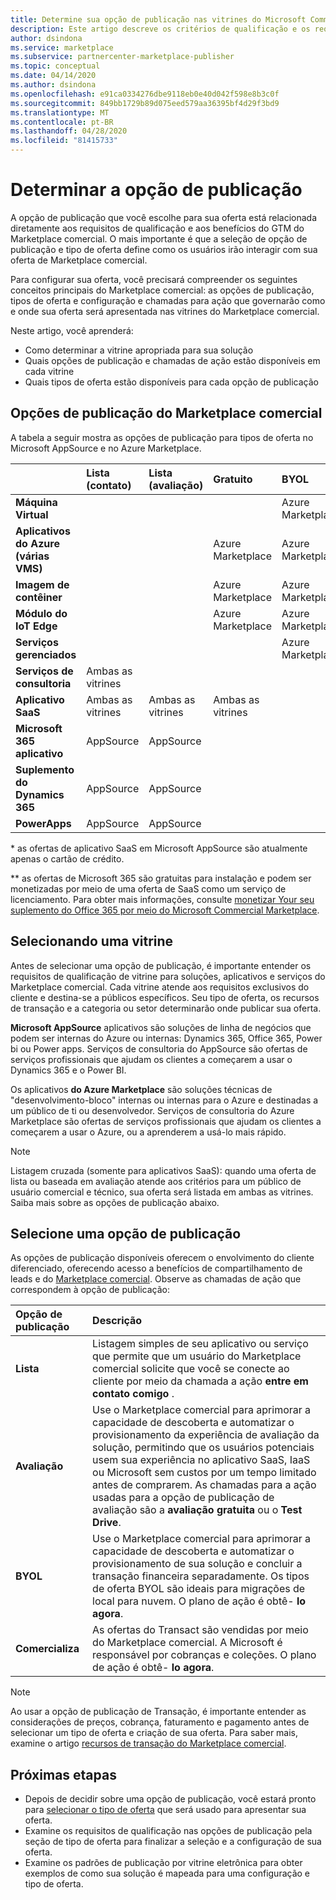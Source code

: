```yaml
---
title: Determine sua opção de publicação nas vitrines do Microsoft Commercial Marketplace
description: Este artigo descreve os critérios de qualificação e os requisitos de publicação para parceiros que tentam entender como publicar aplicativos no Microsoft AppSource e no Azure Marketplace.
author: dsindona
ms.service: marketplace
ms.subservice: partnercenter-marketplace-publisher
ms.topic: conceptual
ms.date: 04/14/2020
ms.author: dsindona
ms.openlocfilehash: e91ca0334276dbe9118eb0e40d042f598e8b3c0f
ms.sourcegitcommit: 849bb1729b89d075eed579aa36395bf4d29f3bd9
ms.translationtype: MT
ms.contentlocale: pt-BR
ms.lasthandoff: 04/28/2020
ms.locfileid: "81415733"
---
```

# <a name="determine-your-publishing-option"></a>Determinar a opção de publicação

A opção de publicação que você escolhe para sua oferta está relacionada diretamente aos requisitos de qualificação e aos benefícios do GTM do Marketplace comercial. O mais importante é que a seleção de opção de publicação e tipo de oferta define como os usuários irão interagir com sua oferta de Marketplace comercial.

Para configurar sua oferta, você precisará compreender os seguintes conceitos principais do Marketplace comercial: as opções de publicação, tipos de oferta e configuração e chamadas para ação que governarão como e onde sua oferta será apresentada nas vitrines do Marketplace comercial.

Neste artigo, você aprenderá:

- Como determinar a vitrine apropriada para sua solução
- Quais opções de publicação e chamadas de ação estão disponíveis em cada vitrine
- Quais tipos de oferta estão disponíveis para cada opção de publicação

## <a name="commercial-marketplace-publishing-options"></a>Opções de publicação do Marketplace comercial

A tabela a seguir mostra as opções de publicação para tipos de oferta no Microsoft AppSource e no Azure Marketplace.

|   | **Lista (contato)**  | **Lista (avaliação)**  | **Gratuito** | **BYOL** | **Comercializa**|
| :--------- | :----------- | :------------ | :----------- | :---------- |:---------- |
| **Máquina Virtual** |  |  |  | Azure Marketplace |  Azure Marketplace |
| **Aplicativos do Azure (várias VMS)** |  |  | Azure Marketplace | Azure Marketplace | Azure Marketplace  |
| **Imagem de contêiner** |  |  | Azure Marketplace | Azure Marketplace |   |
| **Módulo do IoT Edge** |  |  | Azure Marketplace | Azure Marketplace |   |
| **Serviços gerenciados** |  |  |  | Azure Marketplace |   |
| **Serviços de consultoria** | Ambas as vitrines |  |  |  |   |
| **Aplicativo SaaS** | Ambas as vitrines | Ambas as vitrines | Ambas as vitrines |  | Ambas as vitrines * |
| **Microsoft 365 aplicativo** | AppSource | AppSource |  |  | AppSource * *  |
| **Suplemento do Dynamics 365** |  AppSource | AppSource |  |  |   |
| **PowerApps** | AppSource |AppSource  |  |  |   |

&#42; as ofertas de aplicativo SaaS em Microsoft AppSource são atualmente apenas o cartão de crédito.

&#42;&#42; as ofertas de Microsoft 365 são gratuitas para instalação e podem ser monetizadas por meio de uma oferta de SaaS como um serviço de licenciamento. Para obter mais informações, consulte [monetizar Your seu suplemento do Office 365 por meio do Microsoft Commercial Marketplace](/office/dev/store/monetize-addins-through-microsoft-commercial-marketplace).

## <a name="selecting-a-storefront"></a>Selecionando uma vitrine

Antes de selecionar uma opção de publicação, é importante entender os requisitos de qualificação de vitrine para soluções, aplicativos e serviços do Marketplace comercial. Cada vitrine atende aos requisitos exclusivos do cliente e destina-se a públicos específicos. Seu tipo de oferta, os recursos de transação e a categoria ou setor determinarão onde publicar sua oferta.

**Microsoft AppSource** aplicativos são soluções de linha de negócios que podem ser internas do Azure ou internas: Dynamics 365, Office 365, Power bi ou Power apps. Serviços de consultoria do AppSource são ofertas de serviços profissionais que ajudam os clientes a começarem a usar o Dynamics 365 e o Power BI.

Os aplicativos **do Azure Marketplace** são soluções técnicas de "desenvolvimento-bloco" internas ou internas para o Azure e destinadas a um público de ti ou desenvolvedor. Serviços de consultoria do Azure Marketplace são ofertas de serviços profissionais que ajudam os clientes a começarem a usar o Azure, ou a aprenderem a usá-lo mais rápido.

>[!Note]
>Listagem cruzada (somente para aplicativos SaaS): quando uma oferta de lista ou baseada em avaliação atende aos critérios para um público de usuário comercial e técnico, sua oferta será listada em ambas as vitrines. Saiba mais sobre as opções de publicação abaixo.

## <a name="choose-a-publishing-option"></a>Selecione uma opção de publicação

As opções de publicação disponíveis oferecem o envolvimento do cliente diferenciado, oferecendo acesso a benefícios de compartilhamento de leads e do [Marketplace comercial](https://docs.microsoft.com/azure/marketplace/gtm-your-marketplace-benefits). Observe as chamadas de ação que correspondem à opção de publicação:

| **Opção de publicação**    | **Descrição**  |
| :------------------- | :-------------------|
| **Lista** | Listagem simples de seu aplicativo ou serviço que permite que um usuário do Marketplace comercial solicite que você se conecte ao cliente por meio da chamada a ação **entre em contato comigo** . |
| **Avaliação** | Use o Marketplace comercial para aprimorar a capacidade de descoberta e automatizar o provisionamento da experiência de avaliação da solução, permitindo que os usuários potenciais usem sua experiência no aplicativo SaaS, IaaS ou Microsoft sem custos por um tempo limitado antes de comprarem. As chamadas para a ação usadas para a opção de publicação de avaliação são a **avaliação gratuita** ou o **Test Drive**. |
| **BYOL** | Use o Marketplace comercial para aprimorar a capacidade de descoberta e automatizar o provisionamento de sua solução e concluir a transação financeira separadamente. Os tipos de oferta BYOL são ideais para migrações de local para nuvem. O plano de ação é obtê- **lo agora**.
| **Comercializa** | As ofertas do Transact são vendidas por meio do Marketplace comercial. A Microsoft é responsável por cobranças e coleções. O plano de ação é obtê- **lo agora**.|

> [!Note]
> Ao usar a opção de publicação de Transação, é importante entender as considerações de preços, cobrança, faturamento e pagamento antes de selecionar um tipo de oferta e criação de sua oferta. Para saber mais, examine o artigo [recursos de transação do Marketplace comercial](./marketplace-commercial-transaction-capabilities-and-considerations.md).

## <a name="next-steps"></a>Próximas etapas

- Depois de decidir sobre uma opção de publicação, você estará pronto para [selecionar o tipo de oferta](./publisher-guide-by-offer-type.md) que será usado para apresentar sua oferta.
- Examine os requisitos de qualificação nas opções de publicação pela seção de tipo de oferta para finalizar a seleção e a configuração de sua oferta.
- Examine os padrões de publicação por vitrine eletrônica para obter exemplos de como sua solução é mapeada para uma configuração e tipo de oferta.
